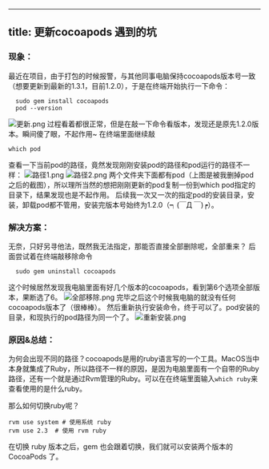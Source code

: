 
---
title: 更新cocoapods 遇到的坑
---

### 现象：
最近在项目，由于打包的时候报警，与其他同事电脑保持cocoapods版本号一致（想要更新到最新的1.3.1，目前1.2.0），于是在终端开始执行一下命令：
```
  sudo gem install cocoapods
  pod --version
```
![更新.png](http://upload-images.jianshu.io/upload_images/1447375-95764f2528cfd0ef.png?imageMogr2/auto-orient/strip%7CimageView2/2/w/1240)
过程看着都很正常，但是在敲一下命令看版本，发现还是原先1.2.0版本。瞬间傻了眼，不起作用~
在终端里面继续敲
```
which pod 
```
查看一下当前pod的路径，竟然发现刚刚安装pod的路径和pod运行的路径不一样：
![路径1.png](http://upload-images.jianshu.io/upload_images/1447375-fdf83dec54075b87.png?imageMogr2/auto-orient/strip%7CimageView2/2/w/1240)
![路径2.png](http://upload-images.jianshu.io/upload_images/1447375-3b4ffb6619f2c13a.png?imageMogr2/auto-orient/strip%7CimageView2/2/w/1240)
两个文件夹下面都有pod（上图是被我删掉pod之后的截图），所以理所当然的想把刚刚更新的pod复制一份到which pod指定的目录下，结果发现也是不起作用。
后续我一次又一次的指定pod的安装目录，安装，卸载pod都不管用，安装完版本号始终为1.2.0（┑(￣Д ￣)┍）。
### 解决方案：
无奈，只好另寻他法，既然我无法指定，那能否直接全部删除呢，全部重来？
后面尝试着在终端敲移除命令
```
  sudo gem uninstall cocoapods
```
这个时候居然发现我电脑里面有好几个版本的cocoapods，看到第6个选项全部版本，果断选了6。
![全部移除.png](http://upload-images.jianshu.io/upload_images/1447375-9099cc7fe9e7507c.png?imageMogr2/auto-orient/strip%7CimageView2/2/w/1240)
完毕之后这个时候我电脑的就没有任何cocoapods版本了（很棒棒）。
然后重新执行安装命令，终于可以了。pod安装的目录，和现执行的pod路径为同一个了。
![重新安装.png](http://upload-images.jianshu.io/upload_images/1447375-fa7c51850b1b41ef.png?imageMogr2/auto-orient/strip%7CimageView2/2/w/1240)

### 原因&总结：

为何会出现不同的路径？cocoapods是用的ruby语言写的一个工具。MacOS当中本身就集成了Ruby，所以路径不一样的原因，是因为电脑里面有一个自带的Ruby路径，还有一个就是通过Rvm管理的Ruby。可以在在终端里面输入```which ruby```来查看使用的是什么ruby。  

那么如何切换ruby呢？
```
rvm use system # 使用系统 ruby 
rvm use 2.3  # 使用 rvm ruby
```
在切换 ruby 版本之后，gem 也会跟着切换，我们就可以安装两个版本的 CocoaPods 了。



